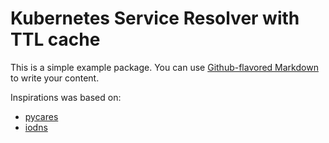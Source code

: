 # Kubernetes Service Resolver with TTL cache

This is a simple example package. You can use
[Github-flavored Markdown](https://guides.github.com/features/mastering-markdown/)
to write your content.

Inspirations was based on:
- [pycares](https://github.com/saghul/pycares)
- [iodns](https://github.com/saghul/aiodns)
